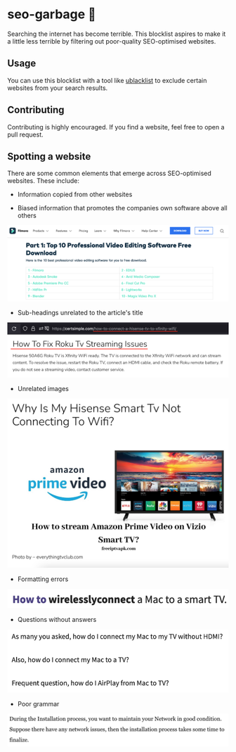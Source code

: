 # seo-garbage 🚯
Searching the internet has become terrible. This blocklist aspires to make it a little less terrible by filtering out poor-quality SEO-optimised websites. 

## Usage
You can use this blocklist with a tool like [ublacklist](https://github.com/iorate/uBlacklist) to exclude certain websites from your search results.

## Contributing
Contributing is highly encouraged. If you find a website, feel free to open a pull request.

## Spotting a website
There are some common elements that emerge across SEO-optimised websites. These include:
- Information copied from other websites

- Biased information that promotes the companies own software above all others

![Biased promotion](images/biased_promotion.png)
- Sub-headings unrelated to the article's title

![Subheadings](images/unrelated_subheadings.png)
- Unrelated images

![Unrelated images](images/unrelated_images.png)
- Formatting errors

![Formatting errors](images/formatting_errors.png)
- Questions without answers

![Questions without answers](images/questions_without_answers.png)
- Poor grammar

![Poor grammar](images/poor_grammar.png)
